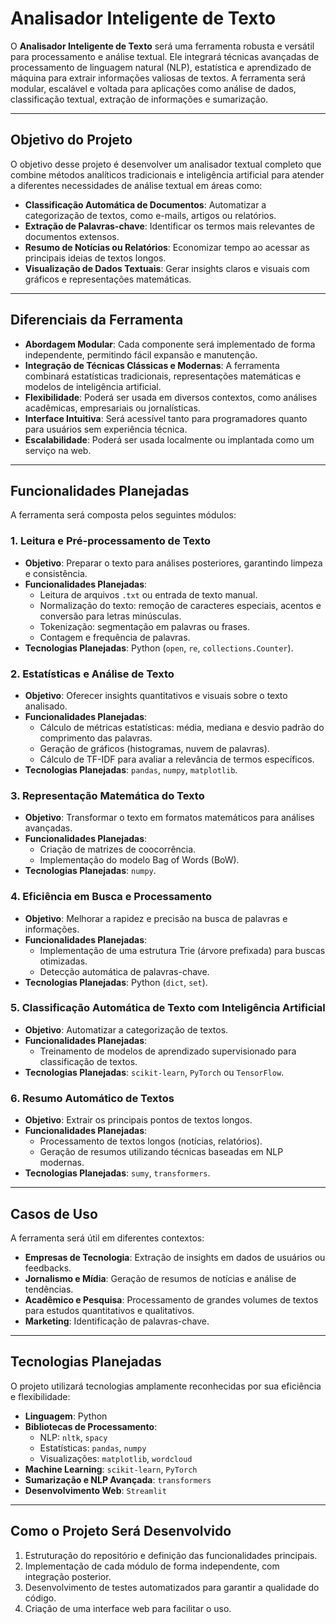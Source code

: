 # **Analisador Inteligente de Texto**

O **Analisador Inteligente de Texto** será uma ferramenta robusta e versátil para processamento e análise textual. Ele integrará técnicas avançadas de processamento de linguagem natural (NLP), estatística e aprendizado de máquina para extrair informações valiosas de textos. A ferramenta será modular, escalável e voltada para aplicações como análise de dados, classificação textual, extração de informações e sumarização.

---

## **Objetivo do Projeto**

O objetivo desse projeto é desenvolver um analisador textual completo que combine métodos analíticos tradicionais e inteligência artificial para atender a diferentes necessidades de análise textual em áreas como:  

- **Classificação Automática de Documentos**: Automatizar a categorização de textos, como e-mails, artigos ou relatórios.  
- **Extração de Palavras-chave**: Identificar os termos mais relevantes de documentos extensos.  
- **Resumo de Notícias ou Relatórios**: Economizar tempo ao acessar as principais ideias de textos longos.  
- **Visualização de Dados Textuais**: Gerar insights claros e visuais com gráficos e representações matemáticas.  

---

## **Diferenciais da Ferramenta**

- **Abordagem Modular**: Cada componente será implementado de forma independente, permitindo fácil expansão e manutenção.  
- **Integração de Técnicas Clássicas e Modernas**: A ferramenta combinará estatísticas tradicionais, representações matemáticas e modelos de inteligência artificial.  
- **Flexibilidade**: Poderá ser usada em diversos contextos, como análises acadêmicas, empresariais ou jornalísticas.  
- **Interface Intuitiva**: Será acessível tanto para programadores quanto para usuários sem experiência técnica.  
- **Escalabilidade**: Poderá ser usada localmente ou implantada como um serviço na web.  

---

## **Funcionalidades Planejadas**

A ferramenta será composta pelos seguintes módulos:  

### 1. Leitura e Pré-processamento de Texto  
- **Objetivo**: Preparar o texto para análises posteriores, garantindo limpeza e consistência.  
- **Funcionalidades Planejadas**:  
  - Leitura de arquivos `.txt` ou entrada de texto manual.  
  - Normalização do texto: remoção de caracteres especiais, acentos e conversão para letras minúsculas.  
  - Tokenização: segmentação em palavras ou frases.  
  - Contagem e frequência de palavras.  
- **Tecnologias Planejadas**: Python (`open`, `re`, `collections.Counter`).  

### 2. Estatísticas e Análise de Texto  
- **Objetivo**: Oferecer insights quantitativos e visuais sobre o texto analisado.  
- **Funcionalidades Planejadas**:  
  - Cálculo de métricas estatísticas: média, mediana e desvio padrão do comprimento das palavras.  
  - Geração de gráficos (histogramas, nuvem de palavras).  
  - Cálculo de TF-IDF para avaliar a relevância de termos específicos.  
- **Tecnologias Planejadas**: `pandas`, `numpy`, `matplotlib`.  

### 3. Representação Matemática do Texto  
- **Objetivo**: Transformar o texto em formatos matemáticos para análises avançadas.  
- **Funcionalidades Planejadas**:  
  - Criação de matrizes de coocorrência.  
  - Implementação do modelo Bag of Words (BoW).  
- **Tecnologias Planejadas**: `numpy`.  

### 4. Eficiência em Busca e Processamento  
- **Objetivo**: Melhorar a rapidez e precisão na busca de palavras e informações.  
- **Funcionalidades Planejadas**:  
  - Implementação de uma estrutura Trie (árvore prefixada) para buscas otimizadas.  
  - Detecção automática de palavras-chave.  
- **Tecnologias Planejadas**: Python (`dict`, `set`).  

### 5. Classificação Automática de Texto com Inteligência Artificial  
- **Objetivo**: Automatizar a categorização de textos.
- **Funcionalidades Planejadas**:  
  - Treinamento de modelos de aprendizado supervisionado para classificação de textos.   
- **Tecnologias Planejadas**: `scikit-learn`, `PyTorch` ou `TensorFlow`.  

### 6. Resumo Automático de Textos  
- **Objetivo**: Extrair os principais pontos de textos longos.  
- **Funcionalidades Planejadas**:  
  - Processamento de textos longos (notícias, relatórios).  
  - Geração de resumos utilizando técnicas baseadas em NLP modernas.  
- **Tecnologias Planejadas**: `sumy`, `transformers`.  

---

## **Casos de Uso**

A ferramenta será útil em diferentes contextos:  
- **Empresas de Tecnologia**: Extração de insights em dados de usuários ou feedbacks.  
- **Jornalismo e Mídia**: Geração de resumos de notícias e análise de tendências.  
- **Acadêmico e Pesquisa**: Processamento de grandes volumes de textos para estudos quantitativos e qualitativos.  
- **Marketing**: Identificação de palavras-chave.
---

## **Tecnologias Planejadas**

O projeto utilizará tecnologias amplamente reconhecidas por sua eficiência e flexibilidade:  
- **Linguagem**: Python  
- **Bibliotecas de Processamento**:  
  - NLP: `nltk`, `spacy`  
  - Estatísticas: `pandas`, `numpy`  
  - Visualizações: `matplotlib`, `wordcloud`  
- **Machine Learning**: `scikit-learn`, `PyTorch`  
- **Sumarização e NLP Avançada**: `transformers`  
- **Desenvolvimento Web**:  `Streamlit`  

---

## **Como o Projeto Será Desenvolvido**

1. Estruturação do repositório e definição das funcionalidades principais.  
2. Implementação de cada módulo de forma independente, com integração posterior.  
3. Desenvolvimento de testes automatizados para garantir a qualidade do código.  
4. Criação de uma interface web para facilitar o uso.  


